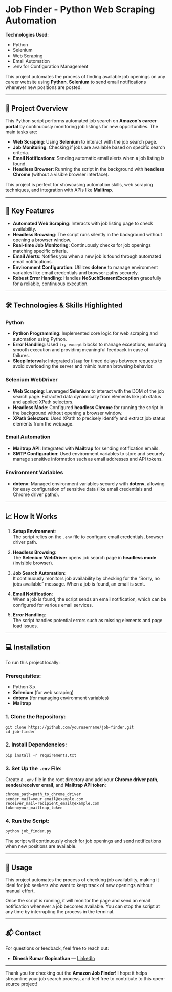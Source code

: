 # Job Finder - Python Web Scraping Automation

**Technologies Used:**  
- Python  
- Selenium  
- Web Scraping  
- Email Automation  
- .env for Configuration Management  

This project automates the process of finding available job openings on any career website using **Python**, **Selenium** to send email notifications whenever new positions are posted.

---

## 🚀 Project Overview

This Python script performs automated job search on **Amazon's career portal** by continuously monitoring job listings for new opportunities. The main tasks are:

- **Web Scraping**: Using **Selenium** to interact with the job search page.
- **Job Monitoring**: Checking if jobs are available based on specific search criteria.
- **Email Notifications**: Sending automatic email alerts when a job listing is found.
- **Headless Browser**: Running the script in the background with **headless Chrome** (without a visible browser interface).

This project is perfect for showcasing automation skills, web scraping techniques, and integration with APIs like **Mailtrap**.

---

## 🔧 Key Features

- **Automated Web Scraping**: Interacts with job listing page to check availability.
- **Headless Browsing**: The script runs silently in the background without opening a browser window.
- **Real-time Job Monitoring**: Continuously checks for job openings matching specific criteria.
- **Email Alerts**: Notifies you when a new job is found through automated email notifications.
- **Environment Configuration**: Utilizes **dotenv** to manage environment variables like email credentials and browser paths securely.
- **Robust Error Handling**: Handles **NoSuchElementException** gracefully for a reliable, continuous execution.

---

## 🛠️ Technologies & Skills Highlighted

### **Python**
- **Python Programming**: Implemented core logic for web scraping and automation using Python.
- **Error Handling**: Used `try-except` blocks to manage exceptions, ensuring smooth execution and providing meaningful feedback in case of failures.
- **Sleep Intervals**: Integrated `sleep` for timed delays between requests to avoid overloading the server and mimic human browsing behavior.

### **Selenium WebDriver**
- **Web Scraping**: Leveraged **Selenium** to interact with the DOM of the job search page. Extracted data dynamically from elements like job status and applied XPath selectors.
- **Headless Mode**: Configured **headless Chrome** for running the script in the background without opening a browser window.
- **XPath Selectors**: Used XPath to precisely identify and extract job status elements from the webpage.

### **Email Automation**
- **Mailtrap API**: Integrated with **Mailtrap** for sending notification emails.
- **SMTP Configuration**: Used environment variables to store and securely manage sensitive information such as email addresses and API tokens.

### **Environment Variables**
- **dotenv**: Managed environment variables securely with **dotenv**, allowing for easy configuration of sensitive data (like email credentials and Chrome driver paths).

---

## 📈 How It Works

1. **Setup Environment**:  
   The script relies on the `.env` file to configure email credentials, browser driver path.

2. **Headless Browsing**:  
   The **Selenium WebDriver** opens job search page in **headless mode** (invisible browser).

3. **Job Search Automation**:  
   It continuously monitors job availability by checking for the “Sorry, no jobs available” message. When a job is found, an email is sent.

4. **Email Notification**:  
   When a job is found, the script sends an email notification, which can be configured for various email services.

5. **Error Handling**:  
   The script handles potential errors such as missing elements and page load issues.

---

## 💻 Installation

To run this project locally:

### Prerequisites:
- Python 3.x
- **Selenium** (for web scraping)
- **dotenv** (for managing environment variables)
- **Mailtrap**

### 1. Clone the Repository:
`git clone https://github.com/yourusername/job-finder.git`  
`cd job-finder`

### 2. Install Dependencies:
`pip install -r requirements.txt`

### 3. Set Up the `.env` File:
Create a `.env` file in the root directory and add your **Chrome driver path**, **sender/receiver email**, and **Mailtrap API token**:

```
chrome_path=path_to_chrome_driver
sender_mail=your_email@example.com
receiver_mail=recipient_email@example.com
token=your_mailtrap_token
```

### 4. Run the Script:  
```
python job_finder.py

```

The script will continuously check for job openings and send notifications when new positions are available.

---

## 📨 Usage

This project automates the process of checking job availability, making it ideal for job seekers who want to keep track of new openings without manual effort.

Once the script is running, it will monitor the page and send an email notification whenever a job becomes available. You can stop the script at any time by interrupting the process in the terminal.

---

## 📬 Contact

For questions or feedback, feel free to reach out:

- **Dinesh Kumar Gopinathan** — [LinkedIn](https://www.linkedin.com/in/dinesh-kumar-5273a8195/)  

---

Thank you for checking out the **Amazon Job Finder**! I hope it helps streamline your job search process, and feel free to contribute to this open-source project!
